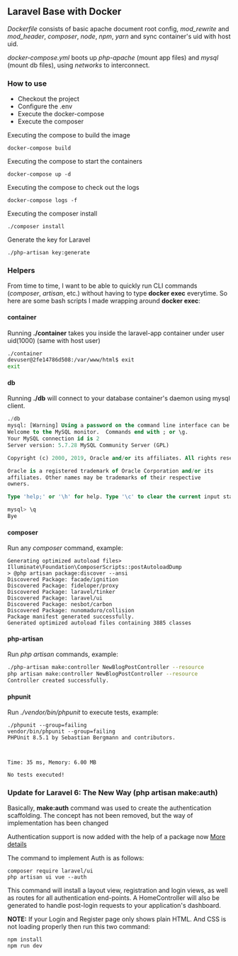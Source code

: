 ## Laravel Base with Docker

*Dockerfile* consists of basic apache document root config, *mod_rewrite* and *mod_header*, *composer*, *node*, *npm*, *yarn* and sync container's uid with host uid.

*docker-compose.yml* boots up *php-apache* (mount app files) and *mysql* (mount db files), using *networks* to interconnect.

### How to use
- Checkout the project 
- Configure the .env
- Execute the docker-compose
- Execute the composer

Executing the compose to build the image 
```
docker-compose build
```

Executing the compose to start the containers
```
docker-compose up -d
```

Executing the compose to check out the logs
```
docker-compose logs -f
```

Executing the composer install 
```
./composer install
```

Generate the key for Laravel
```
./php-artisan key:generate
```

### Helpers 

From time to time, I want to be able to quickly run CLI commands (*composer*, *artisan*, etc.) without having to type **docker exec** everytime. So here are some bash scripts I made wrapping around **docker exec**:

#### container

Running **./container** takes you inside the laravel-app container under user uid(1000) (same with host user)

```bash
./container 
devuser@2fe14786d508:/var/www/html$ exit
exit
```

#### db 

Running **./db** will connect to your database container's daemon using mysql client.

```sql
./db
mysql: [Warning] Using a password on the command line interface can be insecure.
Welcome to the MySQL monitor.  Commands end with ; or \g.
Your MySQL connection id is 2
Server version: 5.7.28 MySQL Community Server (GPL)

Copyright (c) 2000, 2019, Oracle and/or its affiliates. All rights reserved.

Oracle is a registered trademark of Oracle Corporation and/or its
affiliates. Other names may be trademarks of their respective
owners.

Type 'help;' or '\h' for help. Type '\c' to clear the current input statement.

mysql> \q
Bye
```

#### composer

Run any *composer* command, example:
```
Generating optimized autoload files> Illuminate\Foundation\ComposerScripts::postAutoloadDump
> @php artisan package:discover --ansi
Discovered Package: facade/ignition
Discovered Package: fideloper/proxy
Discovered Package: laravel/tinker
Discovered Package: laravel/ui
Discovered Package: nesbot/carbon
Discovered Package: nunomaduro/collision
Package manifest generated successfully.
Generated optimized autoload files containing 3885 classes
```

#### php-artisan

Run *php artisan* commands, example:
```bash
./php-artisan make:controller NewBlogPostController --resource
php artisan make:controller NewBlogPostController --resource
Controller created successfully.
```

#### phpunit

Run *./vendor/bin/phpunit* to execute tests, example:
```
./phpunit --group=failing
vendor/bin/phpunit --group=failing
PHPUnit 8.5.1 by Sebastian Bergmann and contributors.



Time: 35 ms, Memory: 6.00 MB

No tests executed!
```


### Update for Laravel 6: The New Way (php artisan make:auth)

Basically, **make:auth** command was used to create the authentication scaffolding. The concept has not been removed, but the way of implementation has been changed

Authentication support is now added with the help of a package now [More details](https://laravel.com/docs/6.x/authentication)

The command to implement Auth is as follows:

```
composer require laravel/ui
php artisan ui vue --auth
```

This command will install a layout view, registration and login views, as well as routes for all authentication end-points. A HomeController will also be generated to handle post-login requests to your application's dashboard.

**NOTE:** If your Login and Register page only shows plain HTML. And CSS is not loading properly then run this two command:
```
npm install
npm run dev
```
